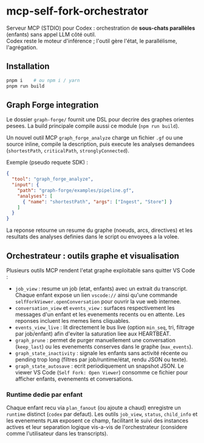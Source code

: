 # mcp-self-fork-orchestrator

Serveur MCP (STDIO) pour Codex : orchestration de **sous-chats parallèles** (enfants) sans appel LLM côté outil.  
Codex reste le moteur d'inférence ; l'outil gère l'état, le parallélisme, l'agrégation.

## Installation

```bash
pnpm i    # ou npm i / yarn
pnpm run build
```

## Graph Forge integration

Le dossier `graph-forge/` fournit une DSL pour decrire des graphes orientes pesees. La build principale compile aussi ce module (`npm run build`).

Un nouvel outil MCP `graph_forge_analyze` charge un fichier `.gf` ou une source inline, compile la description, puis execute les analyses demandees (`shortestPath`, `criticalPath`, `stronglyConnected`).

Exemple (pseudo requete SDK) :

```json
{
  "tool": "graph_forge_analyze",
  "input": {
    "path": "graph-forge/examples/pipeline.gf",
    "analyses": [
      { "name": "shortestPath", "args": ["Ingest", "Store"] }
    ]
  }
}
```

La reponse retourne un resume du graphe (noeuds, arcs, directives) et les resultats des analyses definies dans le script ou envoyees a la volee.


## Orchestrateur : outils graphe et visualisation

Plusieurs outils MCP rendent l'etat graphe exploitable sans quitter VS Code :

- `job_view` : resume un job (etat, enfants) avec un extrait du transcript. Chaque enfant expose un lien `vscode://` ainsi qu'une commande `selfForkViewer.openConversation` pour ouvrir la vue web internee.
- `conversation_view` et `events_view` : surfaces respectivement les messages d'un enfant et les evenements recents ou en attente. Les reponses incluent les memes liens cliquables.
- `events_view_live` : lit directement le bus live (option `min_seq`, tri, filtrage par job/enfant) afin d'eviter la saturation liee aux HEARTBEAT.
- `graph_prune` : permet de purger manuellement une conversation (`keep_last`) ou les evenements conserves dans le graphe (`max_events`).
- `graph_state_inactivity` : signale les enfants sans activité récente ou pending trop long (filtres par job/runtime/état, rendu JSON ou texte).
- `graph_state_autosave` : ecrit periodiquement un snapshot JSON. Le viewer VS Code (`Self Fork: Open Viewer`) consomme ce fichier pour afficher enfants, evenements et conversations.

### Runtime dedie par enfant

Chaque enfant recu via `plan_fanout` (ou ajoute a chaud) enregistre un `runtime` distinct (`codex` par defaut). Les outils `job_view`, `status`, `child_info` et les evenements `PLAN` exposent ce champ, facilitant le suivi des instances actives et leur separation logique vis-a-vis de l'orchestrateur (considere comme l'utilisateur dans les transcripts).

